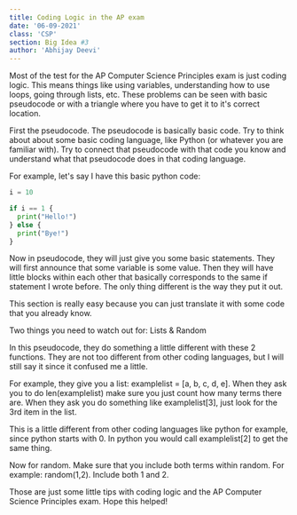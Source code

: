 ```yaml
---
title: Coding Logic in the AP exam
date: '06-09-2021'
class: 'CSP'
section: Big Idea #3
author: 'Abhijay Deevi' 
---
```


Most of the test for the AP Computer Science Principles exam is just coding logic. This means things like using variables, understanding how to use loops, going through lists, etc. These problems can be seen with basic pseudocode or with a triangle where you have to get it to it's correct location. 

First the pseudocode. The pseudocode is basically basic code. Try to think about about some basic coding language, like Python (or whatever you are familiar with). Try to connect that pseudocode with that code you know and understand what that pseudocode does in that coding language. 

For example, let's say I have this basic python code:

```Python
i = 10

if i == 1 {
  print("Hello!")
} else {
  print("Bye!")
}
```

Now in pseudocode, they will just give you some basic statements. They will first announce that some variable is some value. Then they will have little blocks within each other that basically corresponds to the same if statement I wrote before. The only thing different is the way they put it out. 

This section is really easy because you can just translate it with some code that you already know. 

Two things you need to watch out for: Lists & Random

In this pseudocode, they do something a little different with these 2 functions. They are not too different from other coding languages, but I will still say it since it confused me a little. 

For example, they give you a list: examplelist = [a, b, c, d, e]. When they ask you to do len(examplelist) make sure you just count how many terms there are. When they ask you do something like examplelist[3], just look for the 3rd item in the list. 

This is a little different from other coding languages like python for example, since python starts with 0. In python you would call examplelist[2] to get the same thing. 

Now for random. Make sure that you include both terms within random. For example: random(1,2). Include both 1 and 2. 

Those are just some little tips with coding logic and the AP Computer Science Principles exam. Hope this helped!
